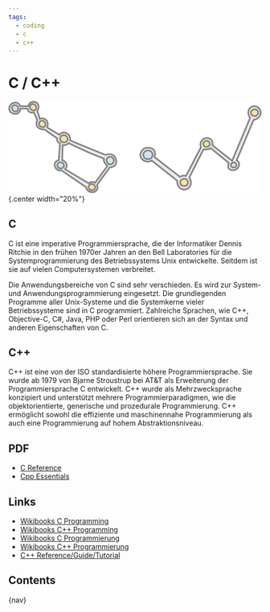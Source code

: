 ```yaml
---
tags:
  - coding
  - c
  - c++
---
```


# C / C++

![](img/logo.svg){.center width="20%"}

## C

C ist eine imperative Programmiersprache, die der Informatiker Dennis Ritchie in den frühen 1970er Jahren an den Bell Laboratories für die Systemprogrammierung des Betriebssystems Unix entwickelte. Seitdem ist sie auf vielen Computersystemen verbreitet.

Die Anwendungsbereiche von C sind sehr verschieden. Es wird zur System- und Anwendungsprogrammierung eingesetzt. Die grundlegenden Programme aller Unix-Systeme und die Systemkerne vieler Betriebssysteme sind in C programmiert. Zahlreiche Sprachen, wie C++, Objective-C, C#, Java, PHP oder Perl orientieren sich an der Syntax und anderen Eigenschaften von C.

## C++

C++ ist eine von der ISO standardisierte höhere Programmiersprache. Sie wurde ab 1979 von Bjarne Stroustrup bei AT&T als Erweiterung der Programmiersprache C entwickelt. C++ wurde als Mehrzwecksprache konzipiert und unterstützt mehrere Programmierparadigmen, wie die objektorientierte, generische und prozedurale Programmierung. C++ ermöglicht sowohl die effiziente und maschinennahe Programmierung als auch eine Programmierung auf hohem Abstraktionsniveau.

## PDF

- [C Reference](docs/c_reference.pdf)
- [Cpp Essentials](docs/cpp_essentials.pdf)

## Links

- [Wikibooks C Programming](http://en.wikibooks.org/wiki/C_Programming)
- [Wikibooks C++ Programming](http://en.wikibooks.org/wiki/C++_Programming)
- [Wikibooks C Programmierung](http://de.wikibooks.org/wiki/C-Programmierung)
- [Wikibooks C++ Programmierung](http://de.wikibooks.org/wiki/C%2B%2B-Programmierung)
- [C++ Reference/Guide/Tutorial](http://www.cplusplus.com)

## Contents

{nav}
